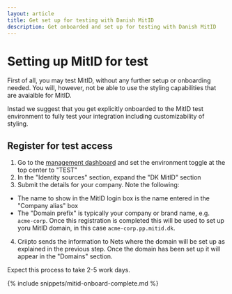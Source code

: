 ```yaml
---
layout: article
title: Get set up for testing with Danish MitID
description: Get onboarded and set up for testing with Danish MitID
---
```


# Setting up MitID for test

First of all, you may test MitID, without any further setup or onboarding needed. You will, however, not be able to use the styling capabilities that are avaialble for MitID.

Instad we suggest that you get explicitly onboarded to the MitID test environment to fully test your integration including customizability of styling.

## Register for test access
1. Go to the [management dashboard](https://manage.criipto.id) and set the environment toggle at the top center to "TEST"
2. In the "Identity sources" section, expand the "DK MitID" section
3. Submit the details for your company. Note the following:
  - The name to show in the MitID login box is the name entered in the "Company alias" box
  - The "Domain prefix" is typically your company or brand name, e.g. `acme-corp`. Once this registration is completed this will be used to set up yoru MitID domain, in this case `acme-corp.pp.mitid.dk`.
4. Criipto sends the information to Nets where the domain will be set up as explained in the previous step. Once the domain has been set up it will appear in the "Domains" section.

Expect this process to take 2-5 work days.

{% include snippets/mitid-onboard-complete.md %}

